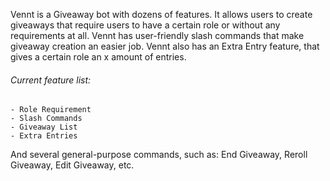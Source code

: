Vennt is a Giveaway bot with dozens of features.
It allows users to create giveaways that require users to have a certain role or without any requirements at all.
Vennt has user-friendly slash commands that make giveaway creation an easier job.
Vennt also has an Extra Entry feature, that gives a certain role an x amount of entries.

###### Current feature list:
```
- Role Requirement
- Slash Commands
- Giveaway List
- Extra Entries
```

And several general-purpose commands, such as: End Giveaway, Reroll Giveaway, Edit Giveaway, etc.

